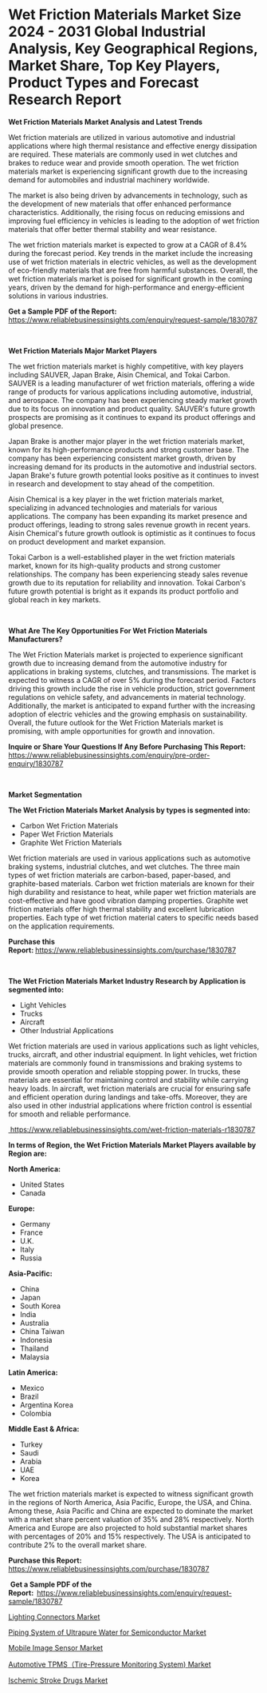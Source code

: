 <p><h1>Wet Friction Materials Market Size 2024 - 2031 Global Industrial Analysis, Key Geographical Regions, Market Share, Top Key Players, Product Types and Forecast Research Report</h1></p><p><strong>Wet Friction Materials Market Analysis and Latest Trends</strong></p>
<p><p>Wet friction materials are utilized in various automotive and industrial applications where high thermal resistance and effective energy dissipation are required. These materials are commonly used in wet clutches and brakes to reduce wear and provide smooth operation. The wet friction materials market is experiencing significant growth due to the increasing demand for automobiles and industrial machinery worldwide.</p><p>The market is also being driven by advancements in technology, such as the development of new materials that offer enhanced performance characteristics. Additionally, the rising focus on reducing emissions and improving fuel efficiency in vehicles is leading to the adoption of wet friction materials that offer better thermal stability and wear resistance.</p><p>The wet friction materials market is expected to grow at a CAGR of 8.4% during the forecast period. Key trends in the market include the increasing use of wet friction materials in electric vehicles, as well as the development of eco-friendly materials that are free from harmful substances. Overall, the wet friction materials market is poised for significant growth in the coming years, driven by the demand for high-performance and energy-efficient solutions in various industries.</p></p>
<p><strong>Get a Sample PDF of the Report:&nbsp;</strong> <a href="https://www.reliablebusinessinsights.com/enquiry/request-sample/1830787">https://www.reliablebusinessinsights.com/enquiry/request-sample/1830787</a></p>
<p>&nbsp;</p>
<p><strong>Wet Friction Materials Major Market Players</strong></p>
<p><p>The wet friction materials market is highly competitive, with key players including SAUVER, Japan Brake, Aisin Chemical, and Tokai Carbon. SAUVER is a leading manufacturer of wet friction materials, offering a wide range of products for various applications including automotive, industrial, and aerospace. The company has been experiencing steady market growth due to its focus on innovation and product quality. SAUVER's future growth prospects are promising as it continues to expand its product offerings and global presence.</p><p>Japan Brake is another major player in the wet friction materials market, known for its high-performance products and strong customer base. The company has been experiencing consistent market growth, driven by increasing demand for its products in the automotive and industrial sectors. Japan Brake's future growth potential looks positive as it continues to invest in research and development to stay ahead of the competition.</p><p>Aisin Chemical is a key player in the wet friction materials market, specializing in advanced technologies and materials for various applications. The company has been expanding its market presence and product offerings, leading to strong sales revenue growth in recent years. Aisin Chemical's future growth outlook is optimistic as it continues to focus on product development and market expansion.</p><p>Tokai Carbon is a well-established player in the wet friction materials market, known for its high-quality products and strong customer relationships. The company has been experiencing steady sales revenue growth due to its reputation for reliability and innovation. Tokai Carbon's future growth potential is bright as it expands its product portfolio and global reach in key markets.</p></p>
<p>&nbsp;</p>
<p><strong>What Are The Key Opportunities For Wet Friction Materials Manufacturers?</strong></p>
<p><p>The Wet Friction Materials market is projected to experience significant growth due to increasing demand from the automotive industry for applications in braking systems, clutches, and transmissions. The market is expected to witness a CAGR of over 5% during the forecast period. Factors driving this growth include the rise in vehicle production, strict government regulations on vehicle safety, and advancements in material technology. Additionally, the market is anticipated to expand further with the increasing adoption of electric vehicles and the growing emphasis on sustainability. Overall, the future outlook for the Wet Friction Materials market is promising, with ample opportunities for growth and innovation.</p></p>
<p><strong>Inquire or Share Your Questions If Any Before Purchasing This Report:</strong> <a href="https://www.reliablebusinessinsights.com/enquiry/pre-order-enquiry/1830787">https://www.reliablebusinessinsights.com/enquiry/pre-order-enquiry/1830787</a></p>
<p>&nbsp;</p>
<p><strong>Market Segmentation</strong></p>
<p><strong>The Wet Friction Materials Market Analysis by types is segmented into:</strong></p>
<p><ul><li>Carbon Wet Friction Materials</li><li>Paper Wet Friction Materials</li><li>Graphite Wet Friction Materials</li></ul></p>
<p><p>Wet friction materials are used in various applications such as automotive braking systems, industrial clutches, and wet clutches. The three main types of wet friction materials are carbon-based, paper-based, and graphite-based materials. Carbon wet friction materials are known for their high durability and resistance to heat, while paper wet friction materials are cost-effective and have good vibration damping properties. Graphite wet friction materials offer high thermal stability and excellent lubrication properties. Each type of wet friction material caters to specific needs based on the application requirements.</p></p>
<p><strong>Purchase this Report:&nbsp;</strong><a href="https://www.reliablebusinessinsights.com/purchase/1830787">https://www.reliablebusinessinsights.com/purchase/1830787</a></p>
<p>&nbsp;</p>
<p><strong>The Wet Friction Materials Market Industry Research by Application is segmented into:</strong></p>
<p><ul><li>Light Vehicles</li><li>Trucks</li><li>Aircraft</li><li>Other Industrial Applications</li></ul></p>
<p><p>Wet friction materials are used in various applications such as light vehicles, trucks, aircraft, and other industrial equipment. In light vehicles, wet friction materials are commonly found in transmissions and braking systems to provide smooth operation and reliable stopping power. In trucks, these materials are essential for maintaining control and stability while carrying heavy loads. In aircraft, wet friction materials are crucial for ensuring safe and efficient operation during landings and take-offs. Moreover, they are also used in other industrial applications where friction control is essential for smooth and reliable performance.</p></p>
<p><a href="https://www.reliablebusinessinsights.com/wet-friction-materials-r1830787">&nbsp;https://www.reliablebusinessinsights.com/wet-friction-materials-r1830787</a></p>
<p><strong>In terms of Region, the Wet Friction Materials Market Players available by Region are:</strong></p>
<p>
    <p> <strong> North America: </strong>
        <ul>
            <li>United States</li>
            <li>Canada</li>
        </ul>
        </p> 
    <p> <strong> Europe: </strong>
        <ul>
            <li>Germany</li>
            <li>France</li>
            <li>U.K.</li>
            <li>Italy</li>
            <li>Russia</li>
        </ul>
        </p> 
    <p> <strong> Asia-Pacific: </strong>
        <ul>
            <li>China</li>
            <li>Japan</li>
            <li>South Korea</li>
            <li>India</li>
            <li>Australia</li>
            <li>China Taiwan</li>
            <li>Indonesia</li>
            <li>Thailand</li>
            <li>Malaysia</li>
        </ul>
        </p> 
    <p> <strong> Latin America: </strong>
        <ul>
            <li>Mexico</li>
            <li>Brazil</li>
            <li>Argentina Korea</li>
            <li>Colombia</li>
        </ul>
        </p> 
    <p> <strong> Middle East & Africa: </strong>
        <ul>
            <li>Turkey</li>
            <li>Saudi</li>
            <li>Arabia</li>
            <li>UAE</li>
            <li>Korea</li>
        </ul>
    </p>
    </p>
<p><p>The wet friction materials market is expected to witness significant growth in the regions of North America, Asia Pacific, Europe, the USA, and China. Among these, Asia Pacific and China are expected to dominate the market with a market share percent valuation of 35% and 28% respectively. North America and Europe are also projected to hold substantial market shares with percentages of 20% and 15% respectively. The USA is anticipated to contribute 2% to the overall market share.</p></p>
<p><strong>Purchase this Report: </strong><a href="https://www.reliablebusinessinsights.com/purchase/1830787">https://www.reliablebusinessinsights.com/purchase/1830787</a></p>
<p>&nbsp;<strong>Get a Sample PDF of the Report:&nbsp;&nbsp;</strong><a href="https://www.reliablebusinessinsights.com/enquiry/request-sample/1830787">https://www.reliablebusinessinsights.com/enquiry/request-sample/1830787</a></p>
<p><strong></strong></p>
<p><p><a href="https://medium.com/@carol.alsopr44536/insights-into-the-lighting-connectors-market-size-which-is-expanding-with-a-8-6-2231cfbb1cfc">Lighting Connectors Market</a></p><p><a href="https://github.com/obertPattersbG/Market-Research-Report-List-1/blob/main/piping-system-of-ultrapure-water-for-semiconductor-market.md">Piping System of Ultrapure Water for Semiconductor Market</a></p><p><a href="https://medium.com/@nathan.skinner8798456/mobile-image-sensor-market-research-report-market-forecast-and-growth-prospects-with-a-steady-cagr-087d79093ee5">Mobile Image Sensor Market</a></p><p><a href="https://github.com/lnamivez37/Market-Research-Report-List-1/blob/main/automotive-tpmstire-pressure-monitoring-system-market.md">Automotive TPMS（Tire-Pressure Monitoring System) Market</a></p><p><a href="https://www.linkedin.com/pulse/ischemic-stroke-drugs-market-emerging-trends-future-prospects-nmmte">Ischemic Stroke Drugs Market</a></p></p>